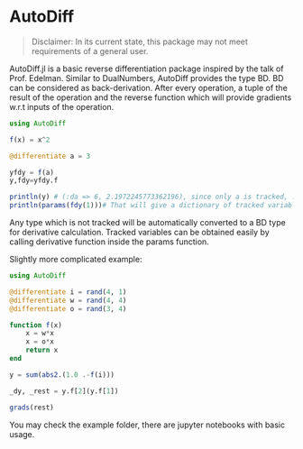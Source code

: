 # AutoDiff

> Disclaimer: In its current state, this package may not meet requirements of a general user.

AutoDiff.jl is a basic reverse differentiation package inspired by the talk of Prof. Edelman. Similar to DualNumbers, AutoDiff provides the type BD. BD can be considered as back-derivation. After every operation, a tuple of the result of the operation and the reverse function which will provide gradients w.r.t inputs of the operation.

```julia
using AutoDiff

f(x) = x^2

@differentiate a = 3

yfdy = f(a)
y,fdy=yfdy.f

println(y) # (:da => 6, 2.1972245773362196), since only a is tracked, :da is stored as a pair
println(params(fdy(1)))# That will give a dictionary of tracked variables, for this case :da => 6
```

Any type which is not tracked will be automatically converted to a BD type for derivative calculation. Tracked variables can be obtained easily by calling derivative function inside the params function.

Slightly more complicated example:

```julia
using AutoDiff

@differentiate i = rand(4, 1)
@differentiate w = rand(4, 4)
@differentiate o = rand(3, 4)

function f(x)
    x = w*x
    x = o*x
    return x
end

y = sum(abs2.(1.0 .-f(i)))

_dy, _rest = y.f[2](y.f[1])

grads(rest)
```

You may check the example folder, there are jupyter notebooks with basic usage.
